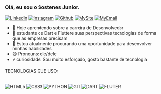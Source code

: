 ### Olá, eu sou o Sostenes Junior.

[![Linkedin](https://img.shields.io/badge/LinkedIn-0077B5?style=for-the-badge&logo=linkedin&logoColor=white)](https://www.linkedin.com/in/sostenes-ramos-concei%C3%A7%C3%A3o-junior-3153b3255/)
[![Instagram](https://img.shields.io/badge/Instagram-E4405F?style=for-the-badge&logo=instagram&logoColor=white)](https://www.instagram.com/sramos.jr/)
[![Github](https://img.shields.io/badge/GitHub-100000?style=for-the-badge&logo=github&logoColor=white)](https://github.com/SostenesJr)
[![MySite](https://img.shields.io/badge/Portfolio-205000?style=for-the-badge&logo=google&logoColor=gray)](https://sostenesjr.github.io/)
[![MyEmail](https://img.shields.io/badge/Email-705000?style=for-the-badge&logo=email&logoColor=gray)](mailto:sostenesjr1993@gmail.com)

- 🔭 Hoje aprendendo sobre a carreira de Desenvolvedor
- 🌱 estudante de Dart e Fluttere suas perspectivas tecnologias de forma que as empresas precisam
- 👯 Estou atualmente procurando uma oportunidade para desenvolver minhas habilidades
- 😄 Pronouns: ele/dele
- ⚡ curiosidade: Sou muito esforçado, gosto bastante de tecnologia




TECNOLOGIAS QUE USO:
<div style="dislpay: inline_block"><br/>
  <img align="center" alt="HTML5" src="https://img.shields.io/badge/HTML5-E34F26?style=for-the-badge&logo=html5&logoColor=white"/>
  <img align="center" alt="CSS3" src="https://img.shields.io/badge/CSS3-1572B6?style=for-the-badge&logo=css3&logoColor=white"/>
  <img align="center" alt="PYTHON" src="https://img.shields.io/badge/Python-14354C?style=for-the-badge&logo=python&logoColor=white"/>
  <img align="center" alt="GIT" src="https://img.shields.io/badge/GIT-E44C30?style=for-the-badge&logo=git&logoColor=white"/>
  <img align="center" alt="DART" src="https://img.shields.io/badge/DART-44160e?style=for-the-badge&logo=dart&logoColor=white"/>
  <img align="center" alt="FLUTER" src="https://img.shields.io/badge/FLUTTER-205000?style=for-the-badge&logo=flutter&logoColor=white"/>
</div>
